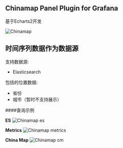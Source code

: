 ## Chinamap Panel Plugin for Grafana

基于Echarts2开发

![Chinamap](./imgs/chinamap-china.png)


## 时间序列数据作为数据源

支持数据源:

- Elasticsearch


包括的位置数据:

- 省份 
- 城市（暂时不支持展示）


####查询示例

**ES**
![Chinamap es](./imgs/chinamap-es.png)

**Metrics**
![Chinamap metrics](./imgs/chinamap-metrics.png)

**China Map**
![Chinamap cm](./imgs/chinamap-cm.png)

